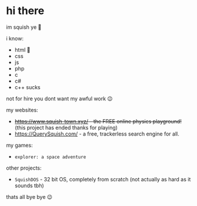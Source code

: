 # hi there
im squish ye 🤫

i know:
- html 🤯
- css
- js
- php
- c
- c#
- c++ sucks

not for hire you dont want my awful work 😉

my websites:
- ~~https://www.squish-town.xyz/ - the FREE online physics playground!~~ (this project has ended thanks for playing)
- https://QuerySquish.com/ - a free, trackerless search engine for all.

my games:
- `explorer: a space adventure`

other projects:
- `SquishDOS` - 32 bit OS, completely from scratch (not actually as hard as it sounds tbh)

thats all bye bye 😉
